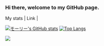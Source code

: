 ### Hi there, welcome to my GitHub page.

 My stats | Link |

[![モーリー's GitHub stats](https://github-readme-stats.vercel.app/api?username=jasmix555&theme=apprentice&show__icons=true)](https://github.com/jasmix555/github-readme-stats) 
[![Top Langs](https://github-readme-stats.vercel.app/api/top-langs/?username=RikutoOgaki&theme=apprentice&show__icons=true&layout=compact)](https://github.com/RikutoOgaki/github-readme-stats) 

[![](http://github-profile-summary-cards.vercel.app/api/cards/profile-details?username=jasmix555&theme=apprentice&show)](https://github.com/vn7n24fzkq/github-profile-summary-cards)

